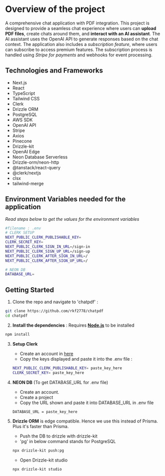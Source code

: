 # Overview of the project

A comprehensive chat application with PDF integration. This project is designed
to provide a seamless chat experience where users can **upload PDF files**,
create chats around them, and **interact with an AI assistant**. The AI
assistant uses the OpenAI API to generate responses based on the chat context.
The application also includes a _subscription feature_, where users can
subscribe to access premium features. The subscription process is handled using
_Stripe for payments_ and webhooks for event processing.

## Technologies and Frameworks

- Next.js
- React
- TypeScript
- Tailwind CSS
- Clerk
- Drizzle ORM
- PostgreSQL
- AWS SDK
- OpenAI API
- Stripe
- Axios
- Pinecone
- Drizzle-kit
- OpenAI Edge
- Neon Database Serverless
- Drizzle-orm/neon-http
- @tanstack/react-query
- @clerk/nextjs
- clsx
- tailwind-merge

## Environment Variables needed for the application

_Read steps below to get the values for the environment variables_

```Bash
#filename : .env
# CLERK SETUP
NEXT_PUBLIC_CLERK_PUBLISHABLE_KEY=
CLERK_SECRET_KEY=
NEXT_PUBLIC_CLERK_SIGN_IN_URL=/sign-in
NEXT_PUBLIC_CLERK_SIGN_UP_URL=/sign-up
NEXT_PUBLIC_CLERK_AFTER_SIGN_IN_URL=/
NEXT_PUBLIC_CLERK_AFTER_SIGN_UP_URL=/

# NEON DB
DATABASE_URL=
```

## Getting Started

1. Clone the repo and navigate to 'chatpdf' :

```Bash
git clone https://github.com/rkf2778/chatpdf
cd chatpdf
```

2. **Install the dependencies** : Requires
   **[Node.js](https://nodejs.org/en/download/)** to be installed

```Bash
npm install
```

3. **Setup Clerk**

   - Create an account in [here](https://clerk.com/)
   - Copy the keys displayed and paste it into the .env file :

   ```Bash
   NEXT_PUBLIC_CLERK_PUBLISHABLE_KEY= paste_key_here
   CLERK_SECRET_KEY= paste_key_here
   ```

4. **NEON DB** (To get DATABASE_URL for .env file)

   - Create an account.
   - Create a project
   - Copy the URL shown and paste it into DATABASE_URL in .env file

   ```Bash
   DATABASE_URL = paste_key_here
   ```

5. **Drizzle ORM** is edge compatible. Hence we use this instead of Prisma. Plus
   it's faster than Prisma.

   - Push the DB to drizzle with drizzle-kit
   - 'pg' in below command stands for PostgreSQL

   ```Bash
   npx drizzle-kit push:pg
   ```

   - Open Drizzle-kit studio

   ```Bash
   npx drizzle-kit studio
   ```
